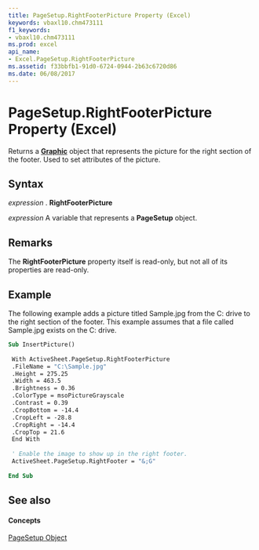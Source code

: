 ```yaml
---
title: PageSetup.RightFooterPicture Property (Excel)
keywords: vbaxl10.chm473111
f1_keywords:
- vbaxl10.chm473111
ms.prod: excel
api_name:
- Excel.PageSetup.RightFooterPicture
ms.assetid: f33bbfb1-91d0-6724-0944-2b63c6720d86
ms.date: 06/08/2017
---
```



# PageSetup.RightFooterPicture Property (Excel)

Returns a  **[Graphic](Excel.Graphic.md)** object that represents the picture for the right section of the footer. Used to set attributes of the picture.


## Syntax

 _expression_ . **RightFooterPicture**

 _expression_ A variable that represents a **PageSetup** object.


## Remarks

The  **RightFooterPicture** property itself is read-only, but not all of its properties are read-only.


## Example

The following example adds a picture titled Sample.jpg from the C: drive to the right section of the footer. This example assumes that a file called Sample.jpg exists on the C: drive.


```vb
Sub InsertPicture() 
 
 With ActiveSheet.PageSetup.RightFooterPicture 
 .FileName = "C:\Sample.jpg" 
 .Height = 275.25 
 .Width = 463.5 
 .Brightness = 0.36 
 .ColorType = msoPictureGrayscale 
 .Contrast = 0.39 
 .CropBottom = -14.4 
 .CropLeft = -28.8 
 .CropRight = -14.4 
 .CropTop = 21.6 
 End With 
 
 ' Enable the image to show up in the right footer. 
 ActiveSheet.PageSetup.RightFooter = "&;G" 
 
End Sub
```


## See also


#### Concepts


[PageSetup Object](Excel.PageSetup.md)

